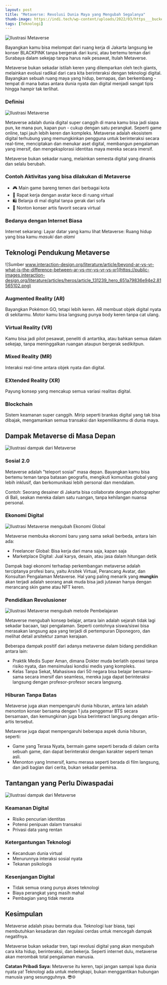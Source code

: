 ```yaml
---
layout: post
title: "Metaverse: Revolusi Dunia Maya yang Mengubah Segalanya"
thumb-image: https://indi.tech/wp-content/uploads/2022/03/https___bucketeer-e05bbc84-baa3-437e-9518-adb32be77984.s3.amazonaws.com_public_images_a4bdd6d0-5b28-4555-b733-2c23a7a9eb4c_750x480-750x370.jpeg
tags: [Teknologi]
---
```

![Ilustrasi Metaverse](https://www.graphie.co.id/uploads/blog/Apa_Itu_Metaverse__Artinya_Yang_Harus_Anda_Ketahui_2.png)

Bayangkan kamu bisa melompat dari ruang kerja di Jakarta langsung ke konser BLACKPINK tanpa bergerak dari kursi, atau bertemu teman dari Surabaya dalam sekejap tanpa harus naik pesawat, Itulah Metaverse.

Metaverse bukan sekadar istilah keren yang dilemparkan oleh tech giants, melainkan evolusi radikal dari cara kita berinteraksi dengan teknologi digital. Bayangkan sebuah ruang maya yang hidup, bernapas, dan berkembang - tempat di mana batas antara dunia nyata dan digital menjadi sangat tipis hingga hampir tak terlihat.

### Definisi
![Ilustrasi Metaverse](https://www.techfinitive.com/wp-content/uploads/2023/03/what-is-the-metaverse.jpg)

Metaverse adalah dunia digital super canggih di mana kamu bisa jadi siapa pun, ke mana pun, kapan pun - cukup dengan satu perangkat. Seperti game online, tapi jauh lebih keren dan kompleks.
Metaverse adalah ekosistem digital terhubung yang memungkinkan pengguna untuk berinteraksi secara real-time, menciptakan dan menukar aset digital, membangun pengalaman yang imersif, dan mengeksplorasi identitas maya mereka secara imersif.

Metaverse bukan sekadar ruang, melainkan semesta digital yang dinamis dan selalu berubah.

### Contoh Aktivitas yang bisa dilakukan di Metaverse
- 🎮 Main game bareng temen dari berbagai kota
- 💼 Rapat kerja dengan avatar kece di ruang virtual
- 🛍️ Belanja di mal digital tanpa gerak dari sofa
- 🎵 Nonton konser artis favorit secara virtual

### Bedanya dengan Internet Biasa
Internet sekarang: Layar datar yang kamu lihat
Metaverse: Ruang hidup yang bisa kamu *masuki* dan *alami*

## Teknologi Pendukung Metaverse

![Sumber www.interaction-design.org/literature/article/beyond-ar-vs-vr-what-is-the-difference-between-ar-vs-mr-vs-vr-vs-xr](https://public-images.interaction-design.org/literature/articles/heros/article_131239_hero_651a79836e94e2.81565102.png)

### Augmented Reality (AR)
Bayangkan Pokémon GO, tetapi lebih keren. AR membuat objek digital nyata di sekitarmu. Motor kamu bisa langsung punya body keren tanpa cat ulang.

### Virtual Reality (VR)
Kamu bisa jadi pilot pesawat, peneliti di antartika, atau bahkan semua dalam sekejap, tanpa meninggalkan ruangan ataupun bergerak sedikitpun.

### Mixed Reality (MR)
Interaksi real-time antara objek nyata dan digital.

### EXtended Reality (XR)
Payung konsep yang mencakup semua variasi realitas digital.

### Blockchain
Sistem keamanan super canggih. Mirip seperti brankas digital yang tak bisa dibajak, mengamankan semua transaksi dan kepemilikanmu di dunia maya.

## Dampak Metaverse di Masa Depan

![Ilustrasi dampak dari Metaverse](https://iptek.co.id/wp-content/uploads/2021/12/metaverse.jpg)

### Sosial 2.0
Metaverse adalah "teleport sosial" masa depan. Bayangkan kamu bisa bertemu teman tanpa batasan geografis, mengikuti komunitas global yang lebih inklusif, dan berkomunikasi lebih personal dan mendalam.

Contoh: Seorang desainer di Jakarta bisa collaborate dengan photographer di Bali, seakan mereka dalam satu ruangan, tanpa kehilangan nuansa personal.

### Ekonomi Digital
![Ilustrasi Metaverse mengubah Ekonomi Global](https://bernardmarr.com/wp-content/uploads/2023/06/AdobeStock_550053139-1-scaled.jpeg)

Metaverse membuka ekonomi baru yang sama sekali berbeda, antara lain ada:
- Freelancer Global: Bisa kerja dari mana saja, kapan saja
- Marketplace Digital: Jual karya, desain, atau jasa dalam hitungan detik

Dampak bagi ekonomi terhadap perkembangan metaverse adalah terciptanya profesi baru, yaitu Arsitek Virtual, Perancang Avatar, dan Konsultan Pengalaman Metaverse.
Hal yang paling menarik yang **mungkin** akan terjadi adalah seorang anak muda bisa jadi jutawan hanya dengan merancang skin game atau NFT keren.

### Pendidikan Revolusioner
![Ilustrasi Metaverse mengubah metode Pembelajaran](https://www.fxmweb.com/assets/images/content/insights/the-metaverse-in-education-unlocking-immersive-learning-experiences--big.png)

Metaverse mengubah konsep belajar, antara lain adalah sejarah tidak lagi sekadar bacaan, tapi pengalaman. Seperti contohnya siswa/siswi bisa merasakan langsung apa yang terjadi di pertempuran Diponegoro, dan melihat detail arsitektur zaman kerajaan.

Beberapa dampak positif dari adanya metaverse dalam bidang pendidikan antara lain:

- Praktik Medis Super Aman, dimana Dokter muda berlatih operasi tanpa risiko nyata, dan mensimulasi kondisi medis yang kompleks.
- Kelas Tanpa Sekat, Mahasiswa dari 50 negara bisa belajar bersama-sama secara imersif dan seamless, mereka juga dapat berinteraksi langsung dengan profesor-profesor secara langsung.

### Hiburan Tanpa Batas
Metaverse juga akan mempengaruhi dunia hiburan, antara lain adalah menonton konser bersama dengan 1 juta penggemar BTS secara bersamaan, dan kemungkinan juga bisa berinteract langsung dengan artis-artis tersebut.

Metaverse juga dapat mempengaruhi beberapa aspek dunia hiburan, seperti:
- Game yang Terasa Nyata, bermain game seperti berada di dalam cerita sebuah game, dan dapat berinteraksi dengan karakter seperti teman asli.
- Menonton yang Immersif, kamu merasa seperti berada di film langsung, dan jadi bagian dari cerita, bukan sekadar pemirsa.

## Tantangan yang Perlu Diwaspadai
![Ilustrasi dampak dari Metaverse](https://miro.medium.com/v2/format:webp/1*O9bPtILdkl6isQ8u03wIoQ.jpeg)

### Keamanan Digital
- Risiko pencurian identitas
- Potensi penipuan dalam transaksi
- Privasi data yang rentan

### Ketergantungan Teknologi
- Kecanduan dunia virtual
- Menurunnya interaksi sosial nyata
- Tekanan psikologis

### Kesenjangan Digital
- Tidak semua orang punya akses teknologi
- Biaya perangkat yang masih mahal
- Pembagian yang tidak merata

## Kesimpulan

Metaverse adalah pisau bermata dua. Teknologi luar biasa, tapi membutuhkan kesadaran dan regulasi cerdas untuk mencegah dampak negatifnya.

Metaverse bukan sekadar tren, tapi revolusi digital yang akan mengubah cara kita hidup, berinteraksi, dan bekerja. Seperti internet dulu, metaverse akan merombak total pengalaman manusia.

**Catatan Pribadi Saya:** Metaverse itu keren, tapi jangan sampai lupa dunia nyata ya! Teknologi ada untuk melengkapi, bukan menggantikan hubungan manusia yang sesungguhnya. 😎🌐
